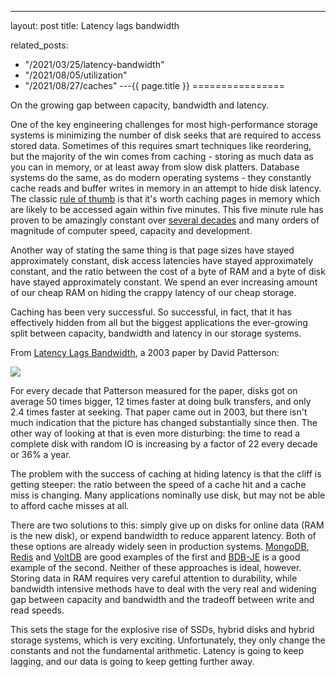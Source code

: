 ---
layout: post
title: Latency lags bandwidth



related_posts:
  - "/2021/03/25/latency-bandwidth"
  - "/2021/08/05/utilization"
  - "/2021/08/27/caches"
---{{ page.title }}
================

<p class="meta">On the growing gap between capacity, bandwidth and latency.</p>

One of the key engineering challenges for most high-performance storage systems is minimizing the number of disk seeks that are required to access stored data. Sometimes of this requires smart techniques like reordering, but the majority of the win comes from caching - storing as much data as you can in memory, or at least away from slow disk platters. Database systems do the same, as do modern operating systems - they constantly cache reads and buffer writes in memory in an attempt to hide disk latency. The classic [rule of thumb](ftp://ftp.research.microsoft.com/pub/tr/tr-99-100.pdf) is that it's worth caching pages in memory which are likely to be accessed again within five minutes. This five minute rule has proven to be amazingly constant over [several decades](ftp://ftp.research.microsoft.com/pub/tr/tr-97-33.pdf) and many orders of magnitude of computer speed, capacity and development.

Another way of stating the same thing is that page sizes have stayed approximately constant, disk access latencies have stayed approximately constant, and the ratio between the cost of a byte of RAM and a byte of disk have stayed approximately constant. We spend an ever increasing amount of our cheap RAM on hiding the crappy latency of our cheap storage.

Caching has been very successful. So successful, in fact, that it has effectively hidden from all but the biggest applications the ever-growing split between capacity, bandwidth and latency in our storage systems.

From [Latency Lags Bandwidth](http://dl.acm.org/citation.cfm?id=1022596), a 2003 paper by David Patterson:

![](https://s3.amazonaws.com/mbrooker-blog-images/mbrooker_patterson_llb.png)

For every decade that Patterson measured for the paper, disks got on average 50 times bigger, 12 times faster at doing bulk transfers, and only 2.4 times faster at seeking. That paper came out in 2003, but there isn't much indication that the picture has changed substantially since then. The other way of looking at that is even more disturbing: the time to read a complete disk with random IO is increasing by a factor of 22 every decade or 36% a year.

The problem with the success of caching at hiding latency is that the cliff is getting steeper: the ratio between the speed of a cache hit and a cache miss is changing. Many applications nominally use disk, but may not be able to afford cache misses at all.

There are two solutions to this: simply give up on disks for online data (RAM is the new disk), or expend bandwidth to reduce apparent latency. Both of these options are already widely seen in production systems. [MongoDB](http://www.mongodb.org), [Redis](http://redis.io/) and [VoltDB](http://www.voltdb.com/) are good examples of the first and [BDB-JE](http://www.oracle.com/technetwork/database/berkeleydb/learnmore/bdb-je-architecture-whitepaper-366830.pdf) is a good example of the second. Neither of these approaches is ideal, however. Storing data in RAM requires very careful attention to durability, while bandwidth intensive methods have to deal with the very real and widening gap between capacity and bandwidth and the tradeoff between write and read speeds.

This sets the stage for the explosive rise of SSDs, hybrid disks and hybrid storage systems, which is very exciting. Unfortunately, they only change the constants and not the fundamental arithmetic. Latency is going to keep lagging, and our data is going to keep getting further away.
